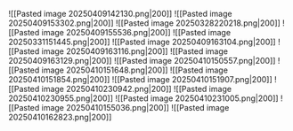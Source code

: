 ![[Pasted image 20250409142130.png|200]]
![[Pasted image 20250409153302.png|200]]
![[Pasted image 20250328220218.png|200]]
![[Pasted image 20250409155536.png|200]]
![[Pasted image 20250331151445.png|200]]
![[Pasted image 20250409163104.png|200]]
![[Pasted image 20250409163116.png|200]]
![[Pasted image 20250409163129.png|200]]
![[Pasted image 20250410150557.png|200]]
![[Pasted image 20250410151648.png|200]]
![[Pasted image 20250410151854.png|200]]
![[Pasted image 20250410151907.png|200]]
![[Pasted image 20250410230942.png|200]]
![[Pasted image 20250410230955.png|200]]
![[Pasted image 20250410231005.png|200]]
![[Pasted image 20250410155036.png|200]]
![[Pasted image 20250410162823.png|200]]